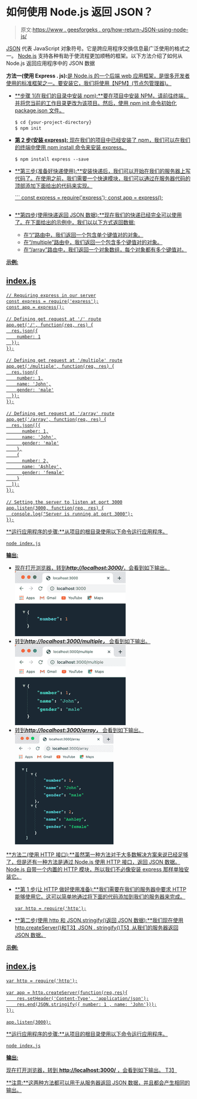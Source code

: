# 如何使用 Node.js 返回 JSON？

> 原文:[https://www . geesforgeks . org/how-return-JSON-using-node-js/](https://www.geeksforgeeks.org/how-to-return-json-using-node-js/)

[JSON](https://www.geeksforgeeks.org/javascript-json/) 代表 JavaScript 对象符号。它是跨应用程序交换信息最广泛使用的格式之一。 [<u>Node.js</u>](https://www.geeksforgeeks.org/introduction-to-nodejs/) 支持各种有助于使流程更加顺畅的框架。以下方法介绍了如何从 Node.js 返回应用程序中的 JSON 数据

**方法一(使用 Express . js):**[](https://www.geeksforgeeks.org/introduction-to-express/)<u>是 Node.js 的一个后端 web 应用框架，是很多开发者使用的标准框架之一。要安装它，我们将使用[<u>【NPM】</u>](https://www.geeksforgeeks.org/node-js-npm-node-package-manager/)(节点包管理器)。</u>

*   <u>**步骤 1(在我们的目录中安装 npm):**要在项目中安装 NPM，请前往终端，并将您当前的工作目录更改为该项目。然后，使用 npm init 命令初始化 package.json 文件。</u>

    ```
    $ cd {your-project-directory}
    $ npm init
    ```

*   <u>**第 2 步(安装 express):** 现在我们的项目中已经安装了 npm，我们可以在我们的终端中使用 npm install 命令来安装 express。</u>

    ```
    $ npm install express --save
    ```

*   <u>**第三步(准备好快递使用):**安装快递后，我们可以开始在我们的服务器上写代码了。在使用之前，我们需要一个快速模块，我们可以通过在服务器代码的顶部添加下面给出的代码来实现。</u>

     <u>```
    const express = require('express');
    const app = express();
    ```</u> 
*   <u>**第四步(使用快递返回 JSON 数据):**现在我们的快递已经完全可以使用了。在下面给出的示例中，我们以以下方式返回数据:</u>

    *   <u>在“/”路由中，我们返回一个包含单个键值对的对象。</u>
    *   <u>在“/multiple”路由中，我们返回一个包含多个键值对的对象。</u>
    *   <u>在“/array”路由中，我们返回一个对象数组，每个对象都有多个键值对。</u>

<u>**示例:**</u>

## <u>index.js</u>

```
// Requiring express in our server
const express = require('express');
const app = express();

// Defining get request at '/' route
app.get('/', function(req, res) {
  res.json({
    number: 1
  });
});

// Defining get request at '/multiple' route
app.get('/multiple', function(req, res) {
  res.json({
    number: 1,
    name: 'John',
    gender: 'male'
  });
});

// Defining get request at '/array' route
app.get('/array', function(req, res) {
  res.json([{
      number: 1,
      name: 'John',
      gender: 'male'
    },
    {
      number: 2,
      name: 'Ashley',
      gender: 'female'
    }
  ]);
});

// Setting the server to listen at port 3000
app.listen(3000, function(req, res) {
  console.log("Server is running at port 3000");
});
```

<u>**运行应用程序的步骤:**从项目的根目录使用以下命令运行应用程序。</u>

```
node index.js
```

<u>**输出:**</u>

*   <u>现在打开浏览器，转到***http://localhost:3000/***，会看到如下输出。
    ![](img/f50f8dad5d362fe1525c25ec37a2cdc0.png)</u>
*   <u>转到***http://localhost:3000/multiple，*** 会看到如下输出。
    ![](img/cda61e2f0d57e3445e038354d4732ce3.png)</u>
*   <u>转到***http://localhost:3000/array，*** 会看到如下输出。
    ![](img/4796158af8440e19cf8950454a0c6100.png)</u>

<u>**方法二(使用 HTTP 接口):**虽然第一种方法对于大多数解决方案来说已经足够了，但是还有一种方法是通过 Node.js 使用 [<u>HTTP</u>](https://www.geeksforgeeks.org/node-js-http-module/) 接口，返回 JSON 数据。Node.js 自带一个内置的 HTTP 模块，所以我们不必像安装 express 那样单独安装它。</u>

*   <u>**第 1 步(让 HTTP 做好使用准备):**我们需要在我们的服务器中要求 HTTP 能够使用它。这可以简单地通过将下面的代码添加到我们的服务器来完成。</u>

    ```
    var http = require('http');
    ```

*   <u>**第二步(使用 http 和 JSON.stringify()返回 JSON 数据):**我们现在使用 http.createServer()和[T3】JSON . stringify()T5】从我们的服务器返回 JSON 数据。](https://www.geeksforgeeks.org/javascript-json-stringify-method/)</u>

<u>**示例:**</u>

## <u>index.js</u>

```
var http = require('http');

var app = http.createServer(function(req,res){
    res.setHeader('Content-Type', 'application/json');
    res.end(JSON.stringify({ number: 1 , name: 'John'}));
});

app.listen(3000);
```

<u>**运行应用程序的步骤:**从项目的根目录使用以下命令运行应用程序。</u>

```
node index.js
```

<u>**输出:**</u>

<u>现在打开浏览器，转到 **http://localhost:3000/** ，会看到如下输出。
T3】</u>

<u>**注意:**这两种方法都可以用于从服务器返回 JSON 数据，并且都会产生相同的输出。</u>